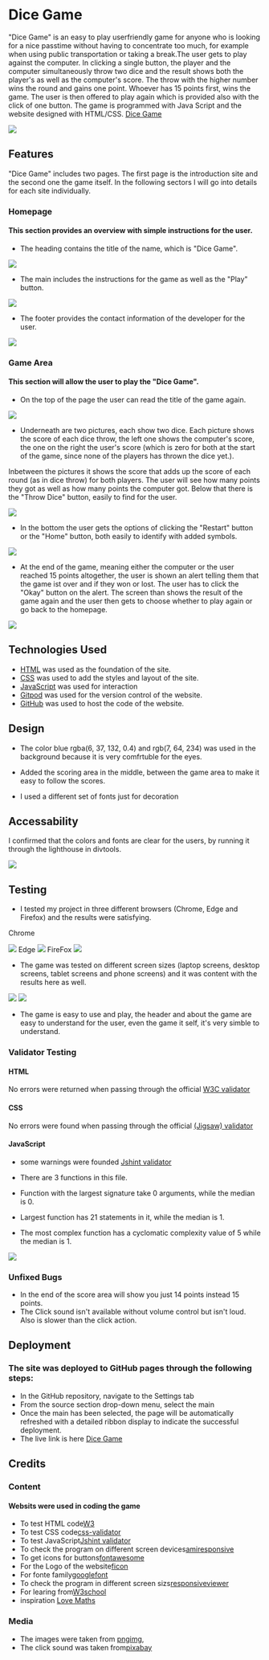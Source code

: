 # Dice Game

"Dice Game" is an easy to play userfriendly game for anyone who is looking for a nice passtime without having to concentrate too much, for example when using public transportation or taking a break.The user gets to play against the computer. In clicking a single button, the player and the computer simultaneously throw two dice and the result shows both the player's as well as the computer's score. The throw with the higher number wins the round and gains one point. Whoever has 15 points first, wins the game. The user is then offered to play again which is provided also with the click of one button. The game is programmed with Java Script and the website designed with HTML/CSS. [Dice Game](https://christianalamassi.github.io/First-js-project/) 

<img src="img-readme/capture-c.jpg">

## Features
"Dice Game" includes two pages. The first page is the introduction site and the second one the game itself. In the following sectors I will go into details for each site individually.

### Homepage
#### This section provides an overview with simple instructions for the user.

 - The heading contains the title of the name, which is "Dice Game".

<img src="img-readme/h-1.jpg">

- The main includes the instructions for the game as well as the "Play" button.

<img src="img-readme/m-1.jpg">

- The footer provides the contact information of the developer for the user. 

<img src="img-readme/f-1.jpg">

### Game Area
#### This section will allow the user to play the "Dice Game". 

- On the top of the page the user can read the title of the game again.

<img src="img-readme/h-2.jpg">

- Underneath are two pictures, each show two dice. Each picture shows the score of each dice throw, the left one shows the computer's score, the one on the right the user's score (which is zero for both at the start of the game, since none of the players has thrown the dice yet.).

Inbetween the pictures it shows the score that adds up the score of each round (as in dice throw) for both players. The user will see how many points they got as well as how many points the computer got. 
Below that there is the "Throw Dice" button, easily to find for the user.

<img src="img-readme/m-2.jpg">

- In the bottom the user gets the options of clicking the "Restart" button or the "Home" button, both easily to identify with added symbols. 

<img src="img-readme/f-2.jpg">

- At the end of the game, meaning either the computer or the user reached 15 points altogether, the user is shown an alert telling them that the game ist over and if they won or lost. The user has to click the "Okay" button on the alert. The screen than shows the result of the game again and the user then gets to choose whether to play again or go back to the homepage. 

<img src="img-readme/lpage.jpg">

## Technologies Used

- [HTML](https://developer.mozilla.org/en-US/docs/Web/HTML) was used as the foundation of the site.
- [CSS](https://developer.mozilla.org/en-US/docs/Web/CSS) was used to add the styles and layout of the site.
- [JavaScript](https://developer.mozilla.org/en-US/docs/Web/JAVASCRIPT) was used for interaction
- [Gitpod](https://www.gitpod.io/) was used for the version control of the website.
- [GitHub](https://github.com/) was used to host the code of the website.

## Design

- The color blue rgba(6, 37, 132, 0.4) and rgb(7, 64, 234) was used in the background because it is very comfrtuble for the eyes.

- Added the scoring area in the middle, between the game area to make it easy to follow the scores.

- I used a different set of fonts just for decoration

## Accessability
I confirmed that the colors and fonts are clear for the users, by running it through the lighthouse in divtools.

<img src="img-readme/lighthouse.jpg">

## Testing
- I tested my project in three different browsers (Chrome, Edge and Firefox) and the results were satisfying.

Chrome

<img src="img-readme/chrom.jpg">
Edge

<img src="img-readme/edge.jpg">
FireFox

<img src="img-readme/firefox.jpg">

- The game was tested on different screen sizes (laptop screens, desktop screens, tablet screens and phone screens) and it was content with the results here as well.

<img src="img-readme/capture-a.jpg">
<img src="img-readme/capture-b.jpg">

- The game is easy to use and play, the header and about the game are easy to understand for the user, even the game it self, it's very simble to understand.

### Validator Testing
#### HTML
 No errors were returned when passing through the official [W3C validator](https://validator.w3.org/nu/?doc=https%3A%2F%2Fchristianalamassi.github.io%2FFirst-js-project%2F)

#### CSS
No errors were found when passing through the official [(Jigsaw) validator](https://jigsaw.w3.org/css-validator/validator?uri=https%3A%2F%2Fchristianalamassi.github.io%2FFirst-js-project%2F&profile=css3svg&usermedium=all&warning=1&vextwarning=&lang=en)

#### JavaScript
- some warnings were founded [Jshint validator](https://jshint.com/)

- There are 3 functions in this file.

- Function with the largest signature take 0 arguments, while the median is 0.

- Largest function has 21 statements in it, while the median is 1.

- The most complex function has a cyclomatic complexity value of 5 while the median is 1.

<img src="img-readme/screencapture.png">

### Unfixed Bugs
- In the end of the score area will show you just 14 points instead 15 points.
- The Click sound isn't available without volume control but isn't loud. Also is slower than the click action.

## Deployment

### The site was deployed to GitHub pages through the following steps:

- In the GitHub repository, navigate to the Settings tab
- From the source section drop-down menu, select the main
- Once the main has been selected, the page will be automatically refreshed with a detailed ribbon display to indicate the successful deployment.
- The live link is here [Dice Game](https://christianalamassi.github.io/First-js-project/)

## Credits

### Content
#### Websits were used in coding the game
- To test HTML code[W3](https://validator.w3.org/#validate_by_input)
- To test CSS code[css-validator](https://jigsaw.w3.org/css-validator/)  
- To test JavaScript[Jshint validator](https://jshint.com/)
- To check the program on different screen devices[amiresponsive](https://ui.dev/amiresponsive)
- To get icons for buttons[fontawesome](https://fontawesome.com/) 
- For the Logo of the website[ficon](https://www.favicon.cc/)
- For fonte family[googlefont](https://fonts.google.com/) 
- To check the program in different screen sizs[responsiveviewer](https://responsiveviewer.org)
- For learing from[W3school](https://www.w3schools.com/js/default.asp)
- inspiration
[Love Maths](https://learn.codeinstitute.net/courses/course-v1:CodeInstitute+LM101+2021_T1/courseware/2d651bf3f23e48aeb9b9218871912b2e/78f3c10a937c4fe09640c7c0098d16bd/?child=first)

### Media
- The images were taken from [pngimg](pngimg.com), 
- The click sound was taken from[pixabay](https://pixabay.com/sound-effects/search/button-click/)